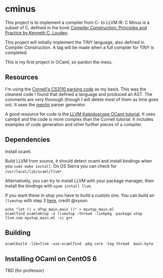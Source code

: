 # cminus

This project is to implement a compiler from C- to LLVM IR. C Minus is a subset of C, defined in the book [Compiler Construction: Principles and Practice by Kenneth C. Louden](http://www.cs.sjsu.edu/~louden/cmptext/). 

This project will initially implement the TINY language, also defined in Compiler Construction. A tag will be made when a full compiler for TINY is completed.

This is my first project in OCaml, so pardon the mess.

## Resources

I'm using the [Cornell's CS3110 parsing code](http://www.cs.cornell.edu/courses/cs3110/2015fa/l/12-interp/rec.html) as my basis. This was the cleanest code I found that defined a language and produced an AST. The comments are very thorough (though I will delete most of them as time goes on). It uses the [menhir](http://gallium.inria.fr/~fpottier/menhir/) parser generator.

A good resource for code is the [LLVM Kaleidoscope OCaml tutorial](http://llvm.org/docs/tutorial/OCamlLangImpl1.html). It uses camlp4 and the code is more complex than the Cornell tutorial. It includes examples of code generation and other further pieces of a compiler.

## Dependencies

Install ocaml.

Build LLVM from source, it should detect ocaml and install bindings when you `sudo make install`. On OS Sierra you can check for `/usr/local/lib/ocaml/llvm*`.

Alternatively, you can try to install LLVM with your package manager, then install the bindings with `opam install llvm`.

If you want these in utop you have to build a custom one. You can build an `llvmutop` with step 3 [here](https://xysun.github.io/posts/install-llvm-ocaml-bindings-and-toplevel.html), credit @xysun.

```
echo "let () = UTop_main.main ()" > myutop_main.ml
ocamlfind ocamlmktop -o llvmutop -thread -linkpkg -package utop llvm.cma myutop_main.ml -cc g++
```

## Building

`ocamlbuild -lib=llvm -use-ocamlfind -pkg core -tag thread  main.byte`

## Installing OCaml on CentOS 6

TBD (for professor)
